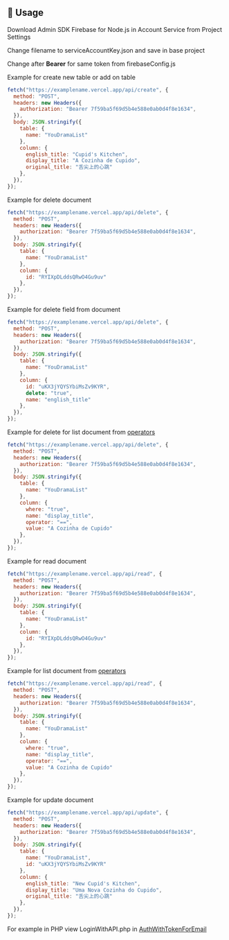 ## 🚀 Usage

Download Admin SDK Firebase for Node.js in Account Service from Project Settings

Change filename to serviceAccountKey.json and save in base project

Change after **Bearer** for same token from firebaseConfig.js

Example for create new table or add on table

```js
fetch("https://examplename.vercel.app/api/create", {
  method: "POST",
  headers: new Headers({
    authorization: "Bearer 7f59ba5f69d5b4e588e0ab0d4f8e1634",
  }),
  body: JSON.stringify({
    table: {
      name: "YouDramaList"
    },
    column: {
      english_title: "Cupid's Kitchen",
      display_title: "A Cozinha de Cupido",
      original_title: "舌尖上的心跳"
    },
  }),
});
```

Example for delete document

```js
fetch("https://examplename.vercel.app/api/delete", {
  method: "POST",
  headers: new Headers({
    authorization: "Bearer 7f59ba5f69d5b4e588e0ab0d4f8e1634",
  }),
  body: JSON.stringify({
    table: {
      name: "YouDramaList"
    },
    column: {
      id: "RYIXpDLddsQRwO4Gu9uv"
    },
  }),
});
```

Example for delete field from document

```js
fetch("https://examplename.vercel.app/api/delete", {
  method: "POST",
  headers: new Headers({
    authorization: "Bearer 7f59ba5f69d5b4e588e0ab0d4f8e1634",
  }),
  body: JSON.stringify({
    table: {
      name: "YouDramaList"
    },
    column: {
      id: "uKX3jYQYSYbiMsZv9KYR",
      delete: "true",
      name: "english_title"
    },
  }),
});
```

Example for delete for list document from [operators](https://firebase.google.com/docs/firestore/query-data/queries#query_operators)

```js
fetch("https://examplename.vercel.app/api/delete", {
  method: "POST",
  headers: new Headers({
    authorization: "Bearer 7f59ba5f69d5b4e588e0ab0d4f8e1634",
  }),
  body: JSON.stringify({
    table: {
      name: "YouDramaList"
    },
    column: {
      where: "true",
      name: "display_title",
      operator: "==",
      value: "A Cozinha de Cupido"
    },
  }),
});
```

Example for read document

```js
fetch("https://examplename.vercel.app/api/read", {
  method: "POST",
  headers: new Headers({
    authorization: "Bearer 7f59ba5f69d5b4e588e0ab0d4f8e1634",
  }),
  body: JSON.stringify({
    table: {
      name: "YouDramaList"
    },
    column: {
      id: "RYIXpDLddsQRwO4Gu9uv"
    },
  }),
});
```

Example for list document from [operators](https://firebase.google.com/docs/firestore/query-data/queries#query_operators)

```js
fetch("https://examplename.vercel.app/api/read", {
  method: "POST",
  headers: new Headers({
    authorization: "Bearer 7f59ba5f69d5b4e588e0ab0d4f8e1634",
  }),
  body: JSON.stringify({
    table: {
      name: "YouDramaList"
    },
    column: {
      where: "true",
      name: "display_title",
      operator: "==",
      value: "A Cozinha de Cupido"
    },
  }),
});
```

Example for update document

```js
fetch("https://examplename.vercel.app/api/update", {
  method: "POST",
  headers: new Headers({
    authorization: "Bearer 7f59ba5f69d5b4e588e0ab0d4f8e1634",
  }),
  body: JSON.stringify({
    table: {
      name: "YouDramaList",
      id: "uKX3jYQYSYbiMsZv9KYR"
    },
    column: {
      english_title: "New Cupid's Kitchen",
      display_title: "Uma Nova Cozinha do Cupido",
      original_title: "舌尖上的心跳"
    },
  }),
});
```

For example in PHP view LoginWithAPI.php in [AuthWithTokenForEmail](https://github.com/alexanderiscoding/AuthWithTokenForEmail)